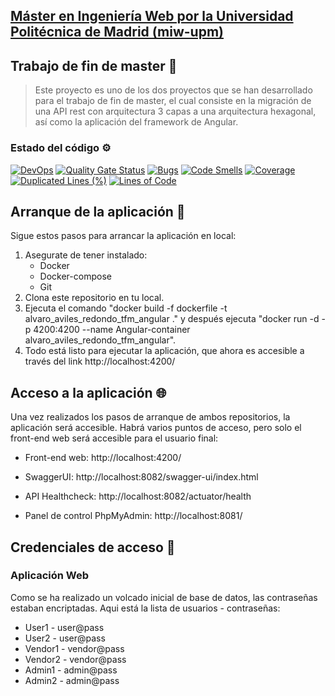 ## [Máster en Ingeniería Web por la Universidad Politécnica de Madrid (miw-upm)](http://miw.etsisi.upm.es)
## Trabajo de fin de master 📖
> Este proyecto es uno de los dos proyectos que se han desarrollado para el trabajo de fin de master, el cual consiste en la migración
> de una API rest con arquitectura 3 capas a una arquitectura hexagonal, así como la aplicación del framework de Angular.

### Estado del código ⚙️
[![DevOps](https://github.com/alvaroavilesr/Alvaro_Aviles_Redondo_TFM_Angular/actions/workflows/build.yml/badge.svg)](https://github.com/alvaroavilesr/Alvaro_Aviles_Redondo_TFM_Angular/actions/workflows/build.yml)
[![Quality Gate Status](https://sonarcloud.io/api/project_badges/measure?project=alvaroavilesr_Alvaro_Aviles_Redondo_TFM_Angular&metric=alert_status)](https://sonarcloud.io/summary/new_code?id=alvaroavilesr_Alvaro_Aviles_Redondo_TFM_Angular)
[![Bugs](https://sonarcloud.io/api/project_badges/measure?project=alvaroavilesr_Alvaro_Aviles_Redondo_TFM_Angular&metric=bugs)](https://sonarcloud.io/summary/new_code?id=alvaroavilesr_Alvaro_Aviles_Redondo_TFM_Angular)
[![Code Smells](https://sonarcloud.io/api/project_badges/measure?project=alvaroavilesr_Alvaro_Aviles_Redondo_TFM_Angular&metric=code_smells)](https://sonarcloud.io/summary/new_code?id=alvaroavilesr_Alvaro_Aviles_Redondo_TFM_Angular)
[![Coverage](https://sonarcloud.io/api/project_badges/measure?project=alvaroavilesr_Alvaro_Aviles_Redondo_TFM_Angular&metric=coverage)](https://sonarcloud.io/summary/new_code?id=alvaroavilesr_Alvaro_Aviles_Redondo_TFM_Angular)
[![Duplicated Lines (%)](https://sonarcloud.io/api/project_badges/measure?project=alvaroavilesr_Alvaro_Aviles_Redondo_TFM_Angular&metric=duplicated_lines_density)](https://sonarcloud.io/summary/new_code?id=alvaroavilesr_Alvaro_Aviles_Redondo_TFM_Angular)
[![Lines of Code](https://sonarcloud.io/api/project_badges/measure?project=alvaroavilesr_Alvaro_Aviles_Redondo_TFM_Angular&metric=ncloc)](https://sonarcloud.io/summary/new_code?id=alvaroavilesr_Alvaro_Aviles_Redondo_TFM_Angular)

## Arranque de la aplicación 🚀

Sigue estos pasos para arrancar la aplicación en local:
1. Asegurate de tener instalado:
    - Docker
    - Docker-compose
    - Git
2. Clona este repositorio en tu local.
3. Ejecuta el comando "docker build -f dockerfile -t alvaro_aviles_redondo_tfm_angular ." y después ejecuta "docker run -d -p 4200:4200 --name Angular-container alvaro_aviles_redondo_tfm_angular".
4. Todo está listo para ejecutar la aplicación, que ahora es accesible a través del link http://localhost:4200/

## Acceso a la aplicación 🌐

Una vez realizados los pasos de arranque de ambos repositorios, la aplicación será accesible. Habrá varios puntos de acceso, pero solo el front-end web será accesible para el usuario final:

- Front-end web: http://localhost:4200/

- SwaggerUI: http://localhost:8082/swagger-ui/index.html

- API Healthcheck: http://localhost:8082/actuator/health

- Panel de control PhpMyAdmin: http://localhost:8081/


## Credenciales de acceso 🔑

### Aplicación Web 

Como se ha realizado un volcado inicial de base de datos, las contraseñas estaban encriptadas. Aqui está la lista de usuarios - contraseñas:

- User1 - user@pass
- User2 - user@pass
- Vendor1 - vendor@pass
- Vendor2 - vendor@pass
- Admin1 - admin@pass
- Admin2 - admin@pass